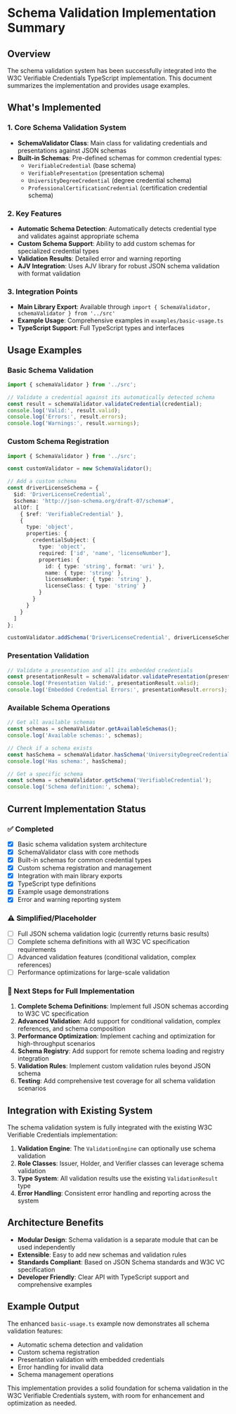# Schema Validation Implementation Summary

## Overview
The schema validation system has been successfully integrated into the W3C Verifiable Credentials TypeScript implementation. This document summarizes the implementation and provides usage examples.

## What's Implemented

### 1. Core Schema Validation System
- **SchemaValidator Class**: Main class for validating credentials and presentations against JSON schemas
- **Built-in Schemas**: Pre-defined schemas for common credential types:
  - `VerifiableCredential` (base schema)
  - `VerifiablePresentation` (presentation schema)
  - `UniversityDegreeCredential` (degree credential schema)
  - `ProfessionalCertificationCredential` (certification credential schema)

### 2. Key Features
- **Automatic Schema Detection**: Automatically detects credential type and validates against appropriate schema
- **Custom Schema Support**: Ability to add custom schemas for specialized credential types
- **Validation Results**: Detailed error and warning reporting
- **AJV Integration**: Uses AJV library for robust JSON schema validation with format validation

### 3. Integration Points
- **Main Library Export**: Available through `import { SchemaValidator, schemaValidator } from '../src'`
- **Example Usage**: Comprehensive examples in `examples/basic-usage.ts`
- **TypeScript Support**: Full TypeScript types and interfaces

## Usage Examples

### Basic Schema Validation
```typescript
import { schemaValidator } from '../src';

// Validate a credential against its automatically detected schema
const result = schemaValidator.validateCredential(credential);
console.log('Valid:', result.valid);
console.log('Errors:', result.errors);
console.log('Warnings:', result.warnings);
```

### Custom Schema Registration
```typescript
import { SchemaValidator } from '../src';

const customValidator = new SchemaValidator();

// Add a custom schema
const driverLicenseSchema = {
  $id: 'DriverLicenseCredential',
  $schema: 'http://json-schema.org/draft-07/schema#',
  allOf: [
    { $ref: 'VerifiableCredential' },
    {
      type: 'object',
      properties: {
        credentialSubject: {
          type: 'object',
          required: ['id', 'name', 'licenseNumber'],
          properties: {
            id: { type: 'string', format: 'uri' },
            name: { type: 'string' },
            licenseNumber: { type: 'string' },
            licenseClass: { type: 'string' }
          }
        }
      }
    }
  ]
};

customValidator.addSchema('DriverLicenseCredential', driverLicenseSchema);
```

### Presentation Validation
```typescript
// Validate a presentation and all its embedded credentials
const presentationResult = schemaValidator.validatePresentation(presentation);
console.log('Presentation Valid:', presentationResult.valid);
console.log('Embedded Credential Errors:', presentationResult.errors);
```

### Available Schema Operations
```typescript
// Get all available schemas
const schemas = schemaValidator.getAvailableSchemas();
console.log('Available schemas:', schemas);

// Check if a schema exists
const hasSchema = schemaValidator.hasSchema('UniversityDegreeCredential');
console.log('Has schema:', hasSchema);

// Get a specific schema
const schema = schemaValidator.getSchema('VerifiableCredential');
console.log('Schema definition:', schema);
```

## Current Implementation Status

### ✅ Completed
- [x] Basic schema validation system architecture
- [x] SchemaValidator class with core methods
- [x] Built-in schemas for common credential types
- [x] Custom schema registration and management
- [x] Integration with main library exports
- [x] TypeScript type definitions
- [x] Example usage demonstrations
- [x] Error and warning reporting system

### ⚠️ Simplified/Placeholder
- [ ] Full JSON schema validation logic (currently returns basic results)
- [ ] Complete schema definitions with all W3C VC specification requirements
- [ ] Advanced validation features (conditional validation, complex references)
- [ ] Performance optimizations for large-scale validation

### 🔄 Next Steps for Full Implementation
1. **Complete Schema Definitions**: Implement full JSON schemas according to W3C VC specification
2. **Advanced Validation**: Add support for conditional validation, complex references, and schema composition
3. **Performance Optimization**: Implement caching and optimization for high-throughput scenarios
4. **Schema Registry**: Add support for remote schema loading and registry integration
5. **Validation Rules**: Implement custom validation rules beyond JSON schema
6. **Testing**: Add comprehensive test coverage for all schema validation scenarios

## Integration with Existing System

The schema validation system is fully integrated with the existing W3C Verifiable Credentials implementation:

1. **Validation Engine**: The `ValidationEngine` can optionally use schema validation
2. **Role Classes**: Issuer, Holder, and Verifier classes can leverage schema validation
3. **Type System**: All validation results use the existing `ValidationResult` type
4. **Error Handling**: Consistent error handling and reporting across the system

## Architecture Benefits

- **Modular Design**: Schema validation is a separate module that can be used independently
- **Extensible**: Easy to add new schemas and validation rules
- **Standards Compliant**: Based on JSON Schema standards and W3C VC specification
- **Developer Friendly**: Clear API with TypeScript support and comprehensive examples

## Example Output
The enhanced `basic-usage.ts` example now demonstrates all schema validation features:
- Automatic schema detection and validation
- Custom schema registration
- Presentation validation with embedded credentials
- Error handling for invalid data
- Schema management operations

This implementation provides a solid foundation for schema validation in the W3C Verifiable Credentials system, with room for enhancement and optimization as needed.
